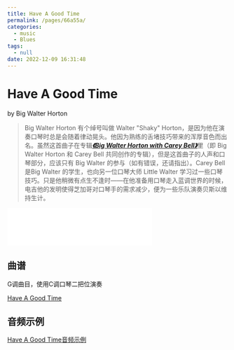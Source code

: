 ```yaml
---
title: Have A Good Time
permalink: /pages/66a55a/
categories: 
  - music
  - Blues
tags: 
  - null
date: 2022-12-09 16:31:48
---
```

# Have A Good Time

by Big Walter Horton

 >Big Walter Horton 有个绰号叫做 Walter "Shaky" Horton，是因为他在演奏口琴时总是会随着律动晃头。他因为熟练的舌堵技巧带来的浑厚音色而出名。虽然这首曲子在专辑<span style= "font-style:italic; font-weight:bold;">[《Big Walter Horton with Carey Bell》](https://music.163.com/#/album?id=1540399)</span>里（即 Big Walter Horton 和 Carey Bell 共同创作的专辑），但是这首曲子的人声和口琴部分，应该只有 Big Walter 的参与（如有错误，还请指出）。Carey Bell 是Big Walter 的学生，也向另一位口琴大师 Little Walter 学习过一些口琴技巧。只是他稍微有点生不逢时——在他准备用口琴走入蓝调世界的时候，电吉他的发明使得芝加哥对口琴手的需求减少，便为一些乐队演奏贝斯以维持生计。

 <iframe frameborder="no" border="0" marginwidth="0" marginheight="0" width=330 height=86 src="//music.163.com/outchain/player?type=2&id=16709296&auto=0&height=66"></iframe>

## 曲谱

G调曲目，使用C调口琴二把位演奏

[Have A Good Time](/file/Have_A_Good_Time.pdf)

## 音频示例

[Have A Good Time音频示例](/file/Have_A_Good_Time.m4a)
